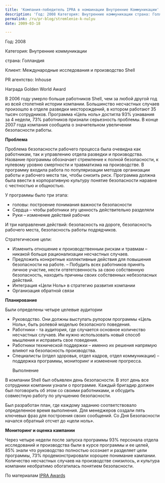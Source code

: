```yaml
---
title: 'Компания-победитель IPRA в номаинации Внутренние Коммуникации'
description: 'Год: 2008 Категория: Внутренние коммуникации страна: Голландия Клиент: Международные исследования и производство Shell PR агентство: Inhouse Награда Golden World Award'
permalink: /ru/pr-blog/stremlenie-k-nulyu
date: 2009-03-18

---
```


Год:	2008

Категория:	Внутренние коммуникации

страна:	Голландия

Клиент:	Международные исследования и производство Shell

PR агентство:	Inhouse

Награда	Golden World Award

В 2006 году умерло больше работников Shell, чем за любой другой год из всей столетней истории компании. Большинство несчастных случаев произошло в отделе разведки месторождений, в котором работают 35 тысяч сотрудников. Программа «Цель ноль» достигла 93% узнавания за 4 недели, 73% работников признали серьезность проблемы. В конце 2007 года компания сообщила о значительном увеличении безопасности работы.

<strong>Проблема</strong>

Проблема безопасности рабочего процесса была очевидна как работникам, так и управлению отдела  разведки и производства. Название программы обозначает стремление к полной безопасности, к нулевому уровню смертности и травматизма на производстве. В программу входила работа по популяризации методов организации работы и рабочего места так, чтобы снизить риск. Программа должна была ввести в корпоративную культуру понятие безопасности наравне с честностью и общностью.

У программы было три этапа:

<ul><li>головы: построение понимания важности безопасности  </li>
<li> Сердца – чтобы работники эту ценность действительно разделяли  </li>
<li> Руки – изменение действий рабочих</li></ul>

И три направления действий: безопасность на дороге, безопасность рабочего места, безопасность работы подрядчиков.

Стратегические цели:

<ul><li>Изменить отношение к производственным рискам и травмам – никакой больше рационализации несчастных случаев. </li>
<li> Предложить конкретные коллективные действия для повышения безопасности на работе.  – Побудить всех работников принять личное участие, нести отвтетсвенность за свою собственную безопасность, находить причины своих собственных небезопасных действий. </li>
<li> Интеграция «Цели Ноль» в стратегию развития компании</li>
<li> Организация обратной связи </li></ul>

<strong>Планирование</strong>

Были определены четыре целевые аудитории

<ul><li>Руководство. Они должны выступать рупором программы «Цель Ноль», быть ролевой моделью безопасного поведения. </li>
<li> Работники  - та аудитория, где случается основное количество несчастных случаев. Им нужно использовать новый способ мышления и исправить свое поведения. </li>
<li> Работники технической поддержки – именно их решения напрямую влияют на безопасность производства.</li>
<li> Специалисты (отдел здоровья, отдел кадров, отдел коммуникации) – поддержка программы, мониторинг и изменение прогресса.

Выполнение</li></ul>

В компании Shell был объявлен день безопасности. В этот день все сотрудники компании узнали о программе. Каждый бригадир должен был поговорить об этом со своими работниками, и обсудить совместную работу по улучшению безопасности.

Был разработан план, где каждому заданию соответствовало определенное время выполнения. Для менеджеров создали пять ключевых фраз для построения своих сообщений. Со Дня Безопасности начался обратный отсчет до «цели ноль».

<strong>Мониторинг и оценка кампании</strong>

Через четыре недели  после запуска программы 93% персонала отдела исследований и производства были в курсе программы и ее целей, 85% знали что руководство полностью осознает и разделяет цели программы, 73% продемонстрировали хорошее понимание кампании.  Количество несчастных случаев на производстве снизилось, и культура компании необратимо обогатилась понятием безопасности.

По материалам <a href="https://www.ipra.org/detail.asp?articleid=835">IPRA Awards</a>

